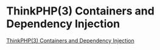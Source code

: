 # ThinkPHP(3) Containers and Dependency Injection
[ThinkPHP(3) Containers and Dependency Injection](https://aiwithcloud.com/2022/09/19/thinkphp3_containers_and_dependency_injection/)